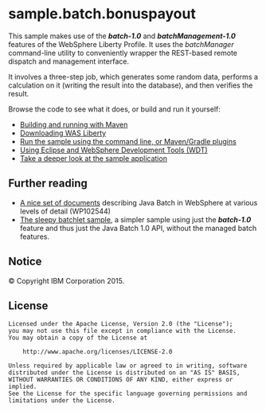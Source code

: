 # sample.batch.bonuspayout

This sample makes use of the ***batch-1.0*** and ***batchManagement-1.0*** features of the WebSphere Liberty Profile.
It uses the *batchManager* command-line utility to conveniently wrapper the REST-based remote dispatch and management interface.

It involves a three-step job, which generates some random data, performs a calculation on it (writing the result into the database), and then verifies the result.

Browse the code to see what it does, or build and run it yourself:

* [Building and running with Maven](/docs/Maven-integration.md)
* [Downloading WAS Liberty](/docs/Downloading-WAS-Liberty.md)
* [Run the sample using the command line, or Maven/Gradle plugins](/docs/Running-the-sample.md)
* [Using Eclipse and WebSphere Development Tools (WDT)](/docs/Using-WDT.md)
* [Take a deeper look at the sample application](/docs/ApplicationDetails.md)

## Further reading

* [A nice set of documents](https://www.ibm.com/support/techdocs/atsmastr.nsf/WebIndex/WP102544) describing Java Batch in WebSphere at various levels of detail (WP102544)
* [The sleepy batchlet sample](https://github.com/WASdev/sample.batch.sleepybatchlet), a simpler sample using just the ***batch-1.0*** feature and thus just the Java Batch 1.0 API, without the managed batch features.

## Notice

© Copyright IBM Corporation 2015.

## License

```text
Licensed under the Apache License, Version 2.0 (the "License");
you may not use this file except in compliance with the License.
You may obtain a copy of the License at

    http://www.apache.org/licenses/LICENSE-2.0

Unless required by applicable law or agreed to in writing, software
distributed under the License is distributed on an "AS IS" BASIS,
WITHOUT WARRANTIES OR CONDITIONS OF ANY KIND, either express or implied.
See the License for the specific language governing permissions and
limitations under the License.
````
